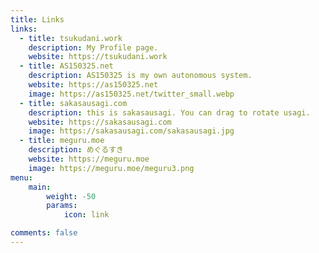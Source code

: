 ```yaml
---
title: Links
links:
  - title: tsukudani.work
    description: My Profile page.
    website: https://tsukudani.work
  - title: AS150325.net
    description: AS150325 is my own autonomous system.
    website: https://as150325.net
    image: https://as150325.net/twitter_small.webp
  - title: sakasausagi.com
    description: this is sakasausagi. You can drag to rotate usagi.
    website: https://sakasausagi.com
    image: https://sakasausagi.com/sakasausagi.jpg
  - title: meguru.moe
    description: めぐるすき
    website: https://meguru.moe
    image: https://meguru.moe/meguru3.png
menu:
    main: 
        weight: -50
        params:
            icon: link

comments: false
---
```

